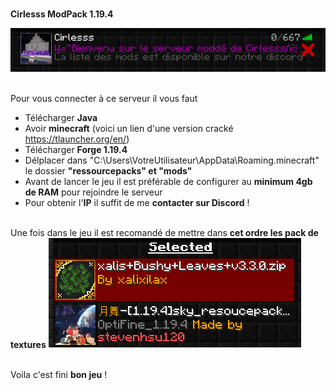 
<br> **Cirlesss ModPack 1.19.4**

<img title="log" alt="Alt log" src="images/log.png">

<br> Pour vous connecter à ce serveur il vous faut 
-   Télécharger **Java**
-   Avoir **minecraft** (voici un lien d'une version cracké https://tlauncher.org/en/)
-   Télécharger **Forge 1.19.4**
-   Délplacer dans "C:\Users\VotreUtilisateur\AppData\Roaming\.minecraft" le dossier **"ressourcepacks" et "mods"**
-   Avant de lancer le jeu il est préférable de configurer au **minimum 4gb de RAM** pour rejoindre le serveur
-   Pour obtenir l'**IP** il suffit de me **contacter sur Discord** !

<br> Une fois dans le jeu il est recomandé de mettre dans **cet ordre les pack de textures**
<img title="ordre" alt="Alt ordre" src="images/Ordre.png">


<br> Voila c'est fini **bon jeu** !




